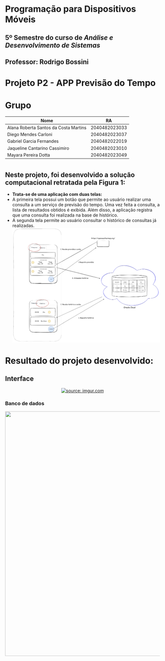 # **Programação para Dispositivos Móveis**
## 5º Semestre do curso de *Análise e Desenvolvimento de Sistemas*
## **Professor:** Rodrigo Bossini
#
# **Projeto P2 - APP Previsão do Tempo**
# **Grupo**
| Nome | RA |
| ------------- | ------------- |
| Alana Roberta Santos da Costa Martins  | 2040482023033  |
| Diego Mendes Carloni  | 2040482023037  |
| Gabriel Garcia Fernandes | 2040482022019 |
| Jaqueline Cantarino Cassimiro  | 2040482023010  |
| Mayara Pereira Dotta  | 2040482023049  |
#
## Neste projeto, foi desenvolvido a solução computacional retratada pela Figura 1:
- **Trata-se de uma aplicação com duas telas:**
- A primeira tela possui um botão que permite ao usuário realizar uma consulta a
um serviço de previsão do tempo. Uma vez feita a consulta, a lista de resultados
obtidos é exibida. Além disso, a aplicação registra que uma consulta foi realizada
na base de histórico.
- A segunda tela permite ao usuário consultar o histórico de consultas já
realizadas.
![Figura 1:](./assets/figura1.png "Figura 1.1")
#
# **Resultado do projeto desenvolvido:**
## **Interface**
<p align="center">
<a href="https://imgur.com/GquOBQO"><img src="https://i.imgur.com/GquOBQO.gif" title="source: imgur.com" /></a>
<p>  

### **Banco de dados**
<p align="center">
<img src="https://i.imgur.com/CjJlNJn.gif" width="1235" height="797">
<p>  
